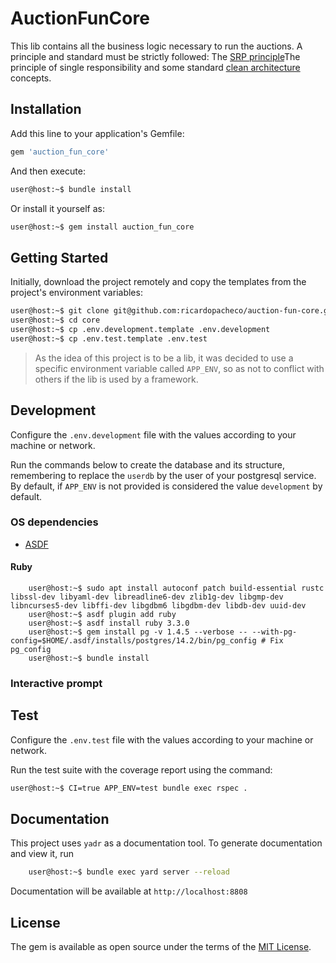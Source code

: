 # AuctionFunCore

This lib contains all the business logic necessary to run the auctions. A principle and standard must be strictly followed: The [SRP principle](https://en.wikipedia.org/wiki/Single_responsibility_principle)The principle of single responsibility and some standard [clean architecture](https://blog.cleancoder.com/uncle-bob/2012/08/13/the-clean-architecture.html) concepts.

## Installation

Add this line to your application's Gemfile:

```ruby
gem 'auction_fun_core'
```

And then execute:

```sh
user@host:~$ bundle install
```

Or install it yourself as:

```sh
user@host:~$ gem install auction_fun_core
```

## Getting Started

Initially, download the project remotely and copy the templates from the project's environment variables:

```sh
user@host:~$ git clone git@github.com:ricardopacheco/auction-fun-core.git core
user@host:~$ cd core
user@host:~$ cp .env.development.template .env.development
user@host:~$ cp .env.test.template .env.test
```

> As the idea of this project is to be a lib, it was decided to use a specific environment variable called `APP_ENV`, so as not to conflict with others if the lib is used by a framework.

## Development

Configure the `.env.development` file with the values according to your machine or network.

Run the commands below to create the database and its structure, remembering to replace
the `userdb` by the user of your postgresql service. By default, if `APP_ENV` is not provided
is considered the value `development` by default.

### OS dependencies

- [ASDF](https://asdf-vm.com/#/core-manage-asdf)

#### Ruby

```
    user@host:~$ sudo apt install autoconf patch build-essential rustc libssl-dev libyaml-dev libreadline6-dev zlib1g-dev libgmp-dev libncurses5-dev libffi-dev libgdbm6 libgdbm-dev libdb-dev uuid-dev
    user@host:~$ asdf plugin add ruby
    user@host:~$ asdf install ruby 3.3.0
    user@host:~$ gem install pg -v 1.4.5 --verbose -- --with-pg-config=$HOME/.asdf/installs/postgres/14.2/bin/pg_config # Fix pg_config
    user@host:~$ bundle install
```

### Interactive prompt

## Test

Configure the `.env.test` file with the values according to your machine or network.

Run the test suite with the coverage report using the command:

```sh
user@host:~$ CI=true APP_ENV=test bundle exec rspec .
```

## Documentation

This project uses `yadr` as a documentation tool. To generate documentation and view it, run

```sh
    user@host:~$ bundle exec yard server --reload
```

Documentation will be available at `http://localhost:8808`

## License

The gem is available as open source under the terms of the [MIT License](https://opensource.org/licenses/MIT).
